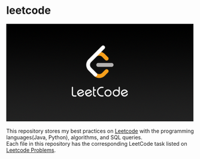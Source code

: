 # leetcode

![image](LeetCode.png)

This repository stores my best practices on [Leetcode](https://leetcode.com/) with the programming languages(Java, Python), algorithms, and SQL queries.<br />
Each file in this repository has the corresponding LeetCode task listed on [Leetcode Problems](https://leetcode.com/problemset/all/).
